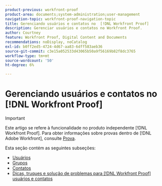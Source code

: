 ```yaml
---
product-previous: workfront-proof
product-area: documents;system-administration;user-management
navigation-topic: workfront-proof-navigation-topic
title: Gerenciando usuários e contatos no  [!DNL Workfront Proof]
description: Gerenciar usuários e contatos no Workfront Proof.
author: Courtney
feature: Workfront Proof, Digital Content and Documents
recommendations: noDisplay, noCatalog
exl-id: b0ff2ed5-4724-4d67-aa83-6dff583aeb36
source-git-commit: c3e15a052533d43065b50a9f56169b82f8dc3765
workflow-type: tm+mt
source-wordcount: '50'
ht-degree: 6%

---
```


# Gerenciando usuários e contatos no [!DNL Workfront Proof]

>[!IMPORTANT]
>
>Este artigo se refere à funcionalidade no produto independente [!DNL Workfront Proof]. Para obter informações sobre provas dentro de [!DNL Adobe Workfront], consulte [Prova](../../review-and-approve-work/proofing/proofing.md).

Esta seção contém as seguintes subseções:

* [Usuários](../../workfront-proof/wp-mnguserscontacts/users/users.md)
* [Grupos](../../workfront-proof/wp-mnguserscontacts/groups/groups.md)
* [Contatos](../../workfront-proof/wp-mnguserscontacts/contacts/contacts.md)
* [Dicas, truques e solução de problemas para  [!DNL Workfront Proof]  usuários e contatos](../../workfront-proof/wp-mnguserscontacts/tips-tricks-and-troubleshooting/tips-tricks-troubleshooting-wfproof.md)
